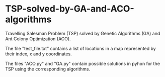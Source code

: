 # TSP-solved-by-GA-and-ACO-algorithms
Travelling Salesman Problem (TSP) solved by Genetic Algorithms (GA) and Ant Colony Optimization (ACO).

The file "test_file.txt" contains a list of locations in a map represented by their index, x and y coordinates.

The files "ACO.py" and "GA.py" contain possible solutions in pyhon for the TSP using the corresponding algorithms.
